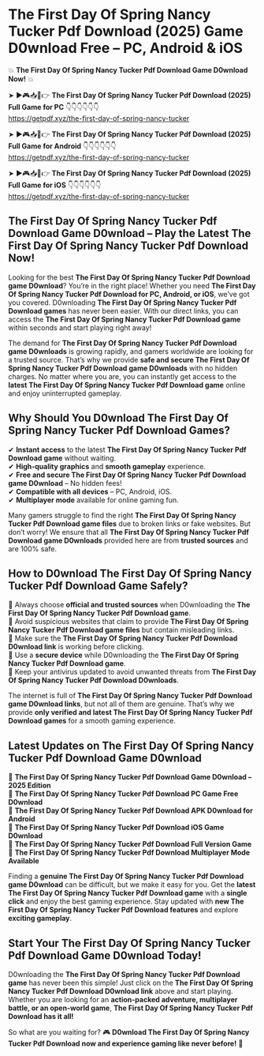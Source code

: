 # The First Day Of Spring Nancy Tucker Pdf Download (2025) Game D0wnload Free – PC, Android & iOS

💥 **The First Day Of Spring Nancy Tucker Pdf Download Game D0wnload Now!** 💥  

➤ ►🎮📥📱👉 **The First Day Of Spring Nancy Tucker Pdf Download (2025) Full Game for PC** 👇👇👇👇👇👇  
https://getpdf.xyz/the-first-day-of-spring-nancy-tucker  

➤ ►🎮📥📱👉 **The First Day Of Spring Nancy Tucker Pdf Download (2025) Full Game for Android** 👇👇👇👇👇👇  
https://getpdf.xyz/the-first-day-of-spring-nancy-tucker  

➤ ►🎮📥📱👉 **The First Day Of Spring Nancy Tucker Pdf Download (2025) Full Game for iOS** 👇👇👇👇👇👇  
https://getpdf.xyz/the-first-day-of-spring-nancy-tucker  

## The First Day Of Spring Nancy Tucker Pdf Download Game D0wnload – Play the Latest The First Day Of Spring Nancy Tucker Pdf Download Now!

Looking for the best **The First Day Of Spring Nancy Tucker Pdf Download game D0wnload**? You’re in the right place! Whether you need **The First Day Of Spring Nancy Tucker Pdf Download for PC, Android, or iOS**, we’ve got you covered. D0wnloading **The First Day Of Spring Nancy Tucker Pdf Download games** has never been easier. With our direct links, you can access the **The First Day Of Spring Nancy Tucker Pdf Download game** within seconds and start playing right away!  

The demand for **The First Day Of Spring Nancy Tucker Pdf Download game D0wnloads** is growing rapidly, and gamers worldwide are looking for a trusted source. That’s why we provide **safe and secure The First Day Of Spring Nancy Tucker Pdf Download game D0wnloads** with no hidden charges. No matter where you are, you can instantly get access to the **latest The First Day Of Spring Nancy Tucker Pdf Download game** online and enjoy uninterrupted gameplay.  

## **Why Should You D0wnload The First Day Of Spring Nancy Tucker Pdf Download Games?**  

✔ **Instant access** to the latest **The First Day Of Spring Nancy Tucker Pdf Download game** without waiting.  
✔ **High-quality graphics** and **smooth gameplay** experience.  
✔ **Free and secure The First Day Of Spring Nancy Tucker Pdf Download game D0wnload** – No hidden fees!  
✔ **Compatible with all devices** – PC, Android, iOS.  
✔ **Multiplayer mode** available for online gaming fun.  

Many gamers struggle to find the right **The First Day Of Spring Nancy Tucker Pdf Download game files** due to broken links or fake websites. But don’t worry! We ensure that all **The First Day Of Spring Nancy Tucker Pdf Download game D0wnloads** provided here are from **trusted sources** and are 100% safe.  

## **How to D0wnload The First Day Of Spring Nancy Tucker Pdf Download Game Safely?**  

📌 Always choose **official and trusted sources** when D0wnloading the **The First Day Of Spring Nancy Tucker Pdf Download game**.  
📌 Avoid suspicious websites that claim to provide **The First Day Of Spring Nancy Tucker Pdf Download game files** but contain misleading links.  
📌 Make sure the **The First Day Of Spring Nancy Tucker Pdf Download D0wnload link** is working before clicking.  
📌 Use a **secure device** while D0wnloading the **The First Day Of Spring Nancy Tucker Pdf Download game**.  
📌 Keep your antivirus updated to avoid unwanted threats from **The First Day Of Spring Nancy Tucker Pdf Download D0wnloads**.  

The internet is full of **The First Day Of Spring Nancy Tucker Pdf Download game D0wnload links**, but not all of them are genuine. That’s why we provide **only verified and latest The First Day Of Spring Nancy Tucker Pdf Download games** for a smooth gaming experience.  

## **Latest Updates on The First Day Of Spring Nancy Tucker Pdf Download Game D0wnload**  

🔹 **The First Day Of Spring Nancy Tucker Pdf Download Game D0wnload – 2025 Edition**  
🔹 **The First Day Of Spring Nancy Tucker Pdf Download PC Game Free D0wnload**  
🔹 **The First Day Of Spring Nancy Tucker Pdf Download APK D0wnload for Android**  
🔹 **The First Day Of Spring Nancy Tucker Pdf Download iOS Game D0wnload**  
🔹 **The First Day Of Spring Nancy Tucker Pdf Download Full Version Game**  
🔹 **The First Day Of Spring Nancy Tucker Pdf Download Multiplayer Mode Available**  

Finding a **genuine The First Day Of Spring Nancy Tucker Pdf Download game D0wnload** can be difficult, but we make it easy for you. Get the **latest The First Day Of Spring Nancy Tucker Pdf Download game** with a **single click** and enjoy the best gaming experience. Stay updated with **new The First Day Of Spring Nancy Tucker Pdf Download features** and explore **exciting gameplay**.  

## **Start Your The First Day Of Spring Nancy Tucker Pdf Download Game D0wnload Today!**  

D0wnloading the **The First Day Of Spring Nancy Tucker Pdf Download game** has never been this simple! Just click on the **The First Day Of Spring Nancy Tucker Pdf Download D0wnload link** above and start playing. Whether you are looking for an **action-packed adventure, multiplayer battle, or an open-world game**, **The First Day Of Spring Nancy Tucker Pdf Download has it all!**  

So what are you waiting for? 🎮 **D0wnload The First Day Of Spring Nancy Tucker Pdf Download now and experience gaming like never before!** 🚀  